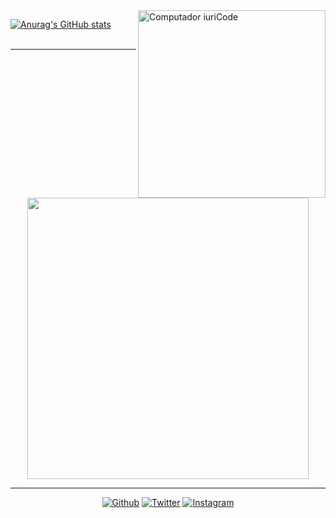 <img src="https://raw.githubusercontent.com/MicaelliMedeiros/micaellimedeiros/master/image/computer-illustration.png" width="300px" align="right" alt="Computador iuriCode">
 
[![Anurag's GitHub stats](https://github-readme-stats.vercel.app/api?username=tixyel&hide=html&layout=compact=true&bg_color=0c0c1e&text_color=f5c6ff&title_color=ff3075&border_color=0c0c1e&locale=pt-br)](https://github.com/anuraghazra/github-readme-stats)<br>
<br>
<hr>
<p align="center">
  <a target="_blank" href="https://discord.com/users/793343792048635924"><img href="https://discord.com/users/793343792048635924" src="https://lanyard.cnrad.dev/api/793343792048635924?bg=0c0c1e&borderRadius=20px&animated=true&idleMessage=Estou%20fazendo%20nada%20agora..." width="450px"></a>
</p>
<hr>
<p align="center">
  <a target="_blank" href="https://github.com/Tixyel?tab=repositories"><img src="https://img.shields.io/static/v1?label=GITHUB&message=Tixyel&color=f8efd4&style=for-the-badge&logo=GitHub" alt="Github"></a>
  <a target="_blank" href="https://twitter.com/Tixyel"><img src="https://img.shields.io/badge/Twitter-1DA1F2?style=for-the-badge&logo=twitter&logoColor=white" alt="Twitter"></a>
  <a target="_blank" href="https://www.instagram.com/vulgotixyel/"><img src="https://img.shields.io/badge/Instagram-E4405F?style=for-the-badge&logo=instagram&logoColor=white" alt="Instagram"></a>
</p>
